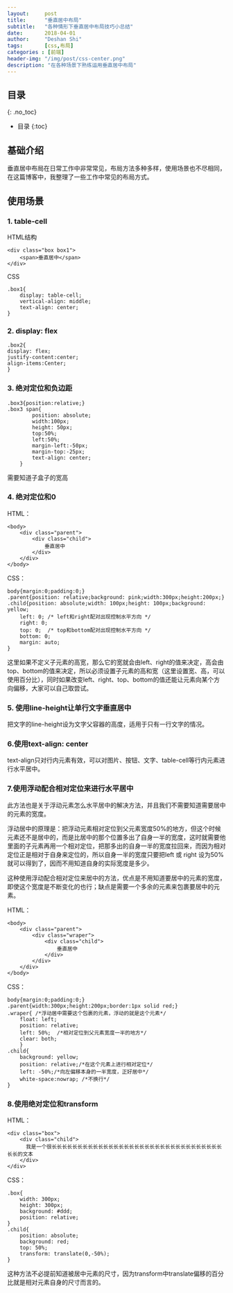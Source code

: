 ```yaml
---
layout:     post
title:      "垂直居中布局"
subtitle:   "各种情形下垂直居中布局技巧小总结"
date:       2018-04-01
author:     "Deshan Shi"
tags:       [css,布局]
categories : [前端]
header-img: "/img/post/css-center.png"
description: "在各种场景下熟练运用垂直居中布局"
---
```


## 目录
{: .no_toc}

* 目录
{:toc}

## 基础介绍

垂直居中布局在日常工作中非常常见，布局方法多种多样，使用场景也不尽相同，在这篇博客中，我整理了一些工作中常见的布局方式。

## 使用场景

### 1. table-cell

HTML结构

	<div class="box box1">
	    <span>垂直居中</span>
	</div>

CSS

	.box1{
	    display: table-cell;
	    vertical-align: middle;
	    text-align: center;        
	}

### 2. display: flex

	.box2{
    display: flex;
    justify-content:center;
    align-items:Center;
	}

### 3. 绝对定位和负边距

	.box3{position:relative;}
	.box3 span{
            position: absolute;
            width:100px;
            height: 50px;
            top:50%;
            left:50%;
            margin-left:-50px;
            margin-top:-25px;
            text-align: center;
        }

需要知道子盒子的宽高

### 4. 绝对定位和0

HTML：

	<body>
		<div class="parent">
			<div class="child">
				垂直居中
			</div>	
		</div>	
	</body>		

CSS：

	body{margin:0;padding:0;}
	.parent{position: relative;background: pink;width:300px;height:200px;}
	.child{position: absolute;width: 100px;height: 100px;background: yellow;
		left: 0; /* left和right配对出现控制水平方向 */
		right: 0;
		top: 0;  /* top和bottom配对出现控制水平方向 */
		bottom: 0;
		margin: auto;
	}

这里如果不定义子元素的高宽，那么它的宽就会由left、right的值来决定，高会由top、bottom的值来决定，所以必须设置子元素的高和宽（这里设置宽、高，可以使用百分比），同时如果改变left、right、top、bottom的值还能让元素向某个方向偏移，大家可以自己取尝试。

### 5. 使用line-height让单行文字垂直居中

把文字的line-height设为文字父容器的高度，适用于只有一行文字的情况。

### 6.使用text-align: center

text-align只对行内元素有效，可以对图片、按钮、文字、table-cell等行内元素进行水平居中。

### 7.使用浮动配合相对定位来进行水平居中

此方法也是关于浮动元素怎么水平居中的解决方法，并且我们不需要知道需要居中的元素的宽度。

浮动居中的原理是：把浮动元素相对定位到父元素宽度50%的地方，但这个时候元素还不是居中的，而是比居中的那个位置多出了自身一半的宽度，这时就需要他里面的子元素再用一个相对定位，把那多出的自身一半的宽度拉回来，而因为相对定位正是相对于自身来定位的，所以自身一半的宽度只要把left 或 right 设为50%就可以得到了，因而不用知道自身的实际宽度是多少。

这种使用浮动配合相对定位来居中的方法，优点是不用知道要居中的元素的宽度，即使这个宽度是不断变化的也行；缺点是需要一个多余的元素来包裹要居中的元素。

HTML：

	<body>
		<div class="parent">
			<div class="wraper">
				<div class="child">
					垂直居中
				</div>
			</div>	
		</div>	
	</body>	

CSS：
	
	body{margin:0;padding:0;}
	.parent{width:300px;height:200px;border:1px solid red;}
	.wraper{ /*浮动居中需要这个包裹的元素，浮动的就是这个元素*/
		float: left;
		position: relative;
		left: 50%;	/*相对定位到父元素宽度一半的地方*/
		clear: both;
		}
	.child{
		background: yellow;
		position: relative;/*在这个元素上进行相对定位*/
		left: -50%;/*向左偏移本身的一半宽度，正好居中*/
		white-space:nowrap; /*不换行*/
	}

### 8.使用绝对定位和transform

HTML：

	<div class="box">
		<div class="child">
		  我是一个很长长长长长长长长长长长长长长长长长长长长长长长长长长长长长长长长长长长的文本
		</div>
	</div>

CSS：

	.box{
		width: 300px;
		height: 300px;
		background: #ddd;
		position: relative;
	}
	.child{
		position: absolute;
		background: red;
		top: 50%;
		transform: translate(0,-50%);
	}

这种方法不必提前知道被居中元素的尺寸，因为transform中translate偏移的百分比就是相对元素自身的尺寸而言的。